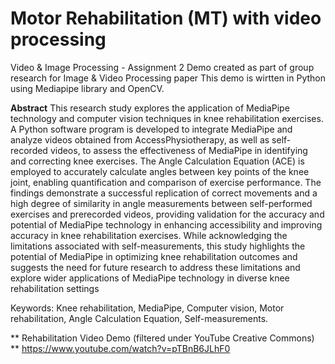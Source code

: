# Motor Rehabilitation (MT) with video processing
Video & Image Processing - Assignment 2
Demo created as part of group research for Image & Video Processing paper
This demo is wirtten in Python using Mediapipe library and OpenCV.

**Abstract**
This research study explores the application of MediaPipe technology and computer vision techniques in knee rehabilitation exercises. A Python software program is developed to integrate MediaPipe and analyze videos obtained from AccessPhysiotherapy, as well as self-recorded videos, to assess the effectiveness of MediaPipe in identifying and correcting knee exercises. The Angle Calculation Equation (ACE) is employed to accurately calculate angles between key points of the knee joint, enabling quantification and comparison of exercise performance. The findings demonstrate a successful replication of correct movements and a high degree of similarity in angle measurements between self-performed exercises and prerecorded videos, providing validation for the accuracy and potential of MediaPipe technology in enhancing accessibility and improving accuracy in knee rehabilitation exercises. While acknowledging the limitations associated with self-measurements, this study highlights the potential of MediaPipe in optimizing knee rehabilitation outcomes and suggests the need for future research to address these limitations and explore wider applications of MediaPipe technology in diverse knee rehabilitation settings 

Keywords: Knee rehabilitation, MediaPipe, Computer vision, Motor rehabilitation, Angle Calculation Equation, Self-measurements. 

** Rehabilitation Video Demo (filtered under YouTube Creative Commons) **
https://www.youtube.com/watch?v=pTBnB6JLhF0
